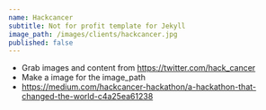 ```yaml
---
name: Hackcancer
subtitle: Not for profit template for Jekyll
image_path: /images/clients/hackcancer.jpg
published: false
---
```


- Grab images and content from https://twitter.com/hack_cancer
- Make a image for the image_path
- https://medium.com/hackcancer-hackathon/a-hackathon-that-changed-the-world-c4a25ea61238